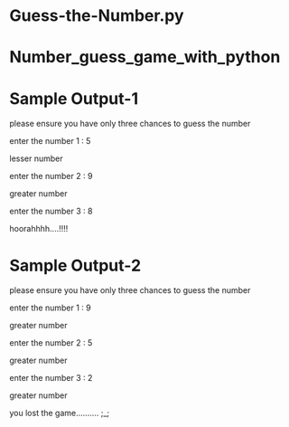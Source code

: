 
# Guess-the-Number.py
# Number_guess_game_with_python

# Sample Output-1

please ensure you have only three chances to guess the number

enter the number 1 : 5

lesser number

enter the number 2 : 9

greater number

enter the number 3 : 8

hoorahhhh....!!!!

# Sample Output-2

please ensure you have only three chances to guess the number

enter the number 1 : 9

greater number

enter the number 2 : 5

greater number

enter the number 3 : 2

greater number

you lost the game.......... ;_;
